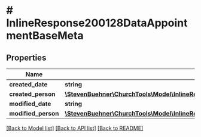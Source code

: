 # # InlineResponse200128DataAppointmentBaseMeta

## Properties

Name | Type | Description | Notes
------------ | ------------- | ------------- | -------------
**created_date** | **string** |  |
**created_person** | [**\StevenBuehner\ChurchTools\Model\InlineResponse200128DataAppointmentBaseMetaCreatedPerson**](InlineResponse200128DataAppointmentBaseMetaCreatedPerson.md) |  |
**modified_date** | **string** |  |
**modified_person** | [**\StevenBuehner\ChurchTools\Model\InlineResponse200128DataAppointmentBaseMetaCreatedPerson**](InlineResponse200128DataAppointmentBaseMetaCreatedPerson.md) |  |

[[Back to Model list]](../../README.md#models) [[Back to API list]](../../README.md#endpoints) [[Back to README]](../../README.md)

